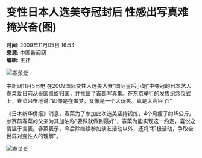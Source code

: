 # 变性日本人选美夺冠封后 性感出写真难掩兴奋(图)

**时间**: 2009年11月05日 16:54  
**来源**: 中国新闻网  
**编辑**: 王祎

![春菜爱](http://i2.chinanews.com/zwimg/01.jpg)

中新网11月5日电 在2009国际变性人选美大赛“国际皇后小姐”中夺冠的日本艺人春菜爱日前从泰国凯旋归国，并推出了首部写真集。在东京举行的发售纪念仪式上，春菜兴奋地说:“即像是在做梦，又像是一个大玩笑。真是太高兴了!”

《日本新华侨报》消息，春菜为了参加此次选美坚持锻炼，4个月瘦了约15公斤。参赛前春菜的父亲为其加油称“要做就做到最好”，春菜为能实现这一约定，喜悦之情溢于言表。春菜表示，今后除继续参加演艺活动以外，还将“积极活动，争取全世界对变性人的理解”。

![春菜爱](U233P4T8D1949705F107DT20091105165412.jpg)
<!-- tcd_original_link http://www.chinanews.com.cn/yl/yl-zyxw/news/2009/11-05/1949705.shtml -->

